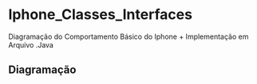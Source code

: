 # Iphone_Classes_Interfaces
Diagramação do Comportamento Básico do Iphone + Implementação em Arquivo .Java

## Diagramação


